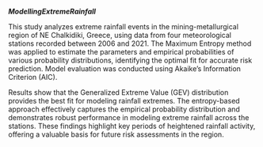 ***ModellingExtremeRainfall***

This study analyzes extreme rainfall events in the mining-metallurgical region of NE Chalkidiki, Greece, using data from four meteorological stations recorded between 2006 and 2021. The Maximum Entropy method was applied to estimate the parameters and empirical probabilities of various probability distributions, identifying the optimal fit for accurate risk prediction. Model evaluation was conducted using Akaike’s Information Criterion (AIC).

Results show that the Generalized Extreme Value (GEV) distribution provides the best fit for modeling rainfall extremes. The entropy-based approach effectively captures the empirical probability distribution and demonstrates robust performance in modeling extreme rainfall across the stations. These findings highlight key periods of heightened rainfall activity, offering a valuable basis for future risk assessments in the region.
